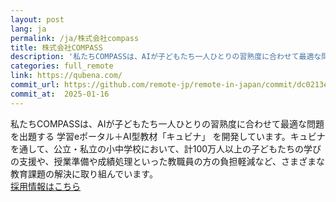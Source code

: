 ```yaml
---
layout: post
lang: ja
permalink: /ja/株式会社compass
title: 株式会社COMPASS
description: '私たちCOMPASSは、AIが子どもたち一人ひとりの習熟度に合わせて最適な問題を出題する 学習eポータル＋AI型教材「キュビナ」 を開発しています。キュビナを通して、公立・私立の小中学校において、計100万人以上の子どもたちの学びの支援や、授業準備や成績処理といった教職員の方の負担軽減など、さまざまな教育課題の解決に取り組んでいます。 採用情報はこちら'
categories: full_remote
link: https://qubena.com/
commit_url: https://github.com/remote-jp/remote-in-japan/commit/dc0213e5d3bf547e1dd7b4da3b612a689016ef3e
commit_at:  2025-01-16
---
```


<p>私たちCOMPASSは、AIが子どもたち一人ひとりの習熟度に合わせて最適な問題を出題する 学習eポータル＋AI型教材「キュビナ」 を開発しています。キュビナを通して、公立・私立の小中学校において、計100万人以上の子どもたちの学びの支援や、授業準備や成績処理といった教職員の方の負担軽減など、さまざまな教育課題の解決に取り組んでいます。<br /><a href="https://careers.qubena.com/">採用情報はこちら</a></p>
